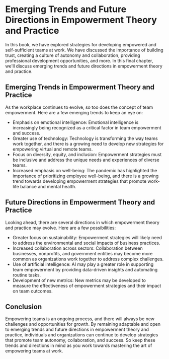 Emerging Trends and Future Directions in Empowerment Theory and Practice
=======================================================================================================================================

In this book, we have explored strategies for developing empowered and self-sufficient teams at work. We have discussed the importance of building trust, creating a culture of autonomy and collaboration, providing professional development opportunities, and more. In this final chapter, we'll discuss emerging trends and future directions in empowerment theory and practice.

Emerging Trends in Empowerment Theory and Practice
--------------------------------------------------

As the workplace continues to evolve, so too does the concept of team empowerment. Here are a few emerging trends to keep an eye on:

* Emphasis on emotional intelligence: Emotional intelligence is increasingly being recognized as a critical factor in team empowerment and success.
* Greater use of technology: Technology is transforming the way teams work together, and there is a growing need to develop new strategies for empowering virtual and remote teams.
* Focus on diversity, equity, and inclusion: Empowerment strategies must be inclusive and address the unique needs and experiences of diverse teams.
* Increased emphasis on well-being: The pandemic has highlighted the importance of prioritizing employee well-being, and there is a growing trend towards developing empowerment strategies that promote work-life balance and mental health.

Future Directions in Empowerment Theory and Practice
----------------------------------------------------

Looking ahead, there are several directions in which empowerment theory and practice may evolve. Here are a few possibilities:

* Greater focus on sustainability: Empowerment strategies will likely need to address the environmental and social impacts of business practices.
* Increased collaboration across sectors: Collaboration between businesses, nonprofits, and government entities may become more common as organizations work together to address complex challenges.
* Use of artificial intelligence: AI may play a greater role in supporting team empowerment by providing data-driven insights and automating routine tasks.
* Development of new metrics: New metrics may be developed to measure the effectiveness of empowerment strategies and their impact on team outcomes.

Conclusion
----------

Empowering teams is an ongoing process, and there will always be new challenges and opportunities for growth. By remaining adaptable and open to emerging trends and future directions in empowerment theory and practice, individuals and organizations can continue to develop strategies that promote team autonomy, collaboration, and success. So keep these trends and directions in mind as you work towards mastering the art of empowering teams at work.


